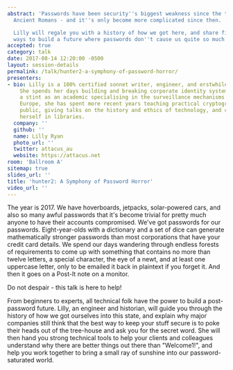 ```yaml
---
abstract: 'Passwords have been security''s biggest weakness since the time of the
  Ancient Romans - and it''s only become more complicated since then.

  Lilly will regale you with a history of how we got here, and share five surefire
  ways to build a future where passwords don''t cause us quite so much drama.'
accepted: true
category: talk
date: 2017-08-14 12:20:00 -0500
layout: session-details
permalink: /talk/hunter2-a-symphony-of-password-horror/
presenters:
- bio: Lilly is a 100% certified sonnet writer, engineer, and erstwhile historian.
    She spends her days building and breaking corporate identity systems. Following
    a stint as an academic specialising in the surveillance mechanisms of medieval
    Europe, she has spent more recent years teaching practical cryptography to the
    public, giving talks on the history and ethics of technology, and camouflaging
    herself in libraries.
  company: ''
  github: ''
  name: Lilly Ryan
  photo_url: ''
  twitter: attacus_au
  website: https://attacus.net
room: 'Ballroom A'
sitemap: true
slides_url: ''
title: 'hunter2: A Symphony of Password Horror'
video_url: ''
---
```


The year is 2017. We have hoverboards, jetpacks, solar-powered cars, and also so many awful passwords that it's become trivial for pretty much anyone to have their accounts compromised. We've got passwords for our passwords. Eight-year-olds with a dictionary and a set of dice can generate mathematically stronger passwords than most corporations that have your credit card details. We spend our days wandering through endless forests of requirements to come up with something that contains no more than twelve letters, a special character, the eye of a newt, and at least one uppercase letter, only to be emailed it back in plaintext if you forget it. And then it goes on a Post-It note on a monitor.

Do not despair - this talk is here to help!

From beginners to experts, all technical folk have the power to build a post-password future. Lilly, an engineer and historian, will guide you through the history of how we got ourselves into this state, and explain why major companies still think that the best way to keep your stuff secure is to poke their heads out of the tree-house and ask you for the secret word. She will then hand you strong technical tools to help your clients and colleagues understand why there are better things out there than "Welcome1!", and help you work together to bring a small ray of sunshine into our password-saturated world.
